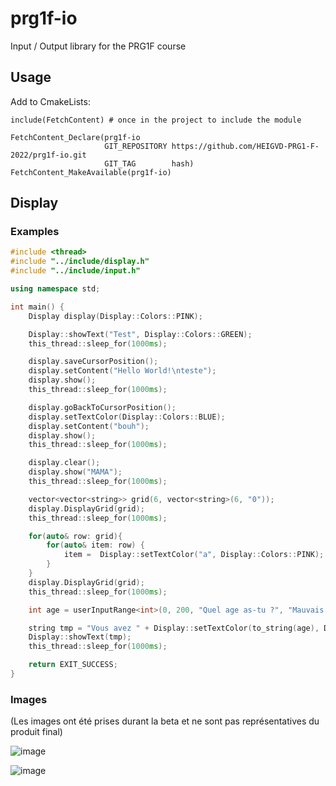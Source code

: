 # prg1f-io
Input / Output library for the PRG1F course

## Usage

Add to CmakeLists:
```
include(FetchContent) # once in the project to include the module

FetchContent_Declare(prg1f-io
                     GIT_REPOSITORY https://github.com/HEIGVD-PRG1-F-2022/prg1f-io.git
                     GIT_TAG        hash)
FetchContent_MakeAvailable(prg1f-io)
```

## Display

### Examples

```c++
#include <thread>
#include "../include/display.h"
#include "../include/input.h"

using namespace std;

int main() {
    Display display(Display::Colors::PINK);

    Display::showText("Test", Display::Colors::GREEN);
    this_thread::sleep_for(1000ms);

    display.saveCursorPosition();
    display.setContent("Hello World!\nteste");
    display.show();
    this_thread::sleep_for(1000ms);

    display.goBackToCursorPosition();
    display.setTextColor(Display::Colors::BLUE);
    display.setContent("bouh");
    display.show();
    this_thread::sleep_for(1000ms);

    display.clear();
    display.show("MAMA");
    this_thread::sleep_for(1000ms);

    vector<vector<string>> grid(6, vector<string>(6, "0"));
    display.DisplayGrid(grid);
    this_thread::sleep_for(1000ms);

    for(auto& row: grid){
        for(auto& item: row) {
            item =  Display::setTextColor("a", Display::Colors::PINK);
        }
    }
    display.DisplayGrid(grid);
    this_thread::sleep_for(1000ms);

    int age = userInputRange<int>(0, 200, "Quel age as-tu ?", "Mauvais entrée");

    string tmp = "Vous avez " + Display::setTextColor(to_string(age), Display::Colors::RED) + " ans";
    Display::showText(tmp);
    this_thread::sleep_for(1000ms);

    return EXIT_SUCCESS;
}
```

### Images
(Les images ont été prises durant la beta et ne sont pas représentatives du produit final)

![image](https://user-images.githubusercontent.com/46396184/202451747-80dc852e-b7df-4511-9a0b-6907789343b7.png)

![image](https://user-images.githubusercontent.com/46396184/202451486-d65ad651-b26e-4ddf-8b79-2c10e40fdb47.png)
